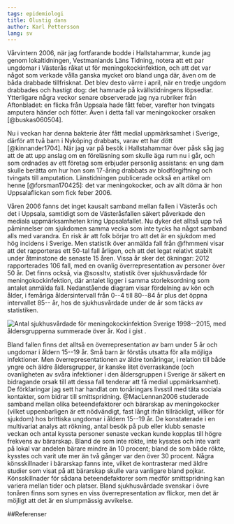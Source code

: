 ```yaml
---
tags: epidemiologi
title: Olustig dans 
author: Karl Pettersson
lang: sv
---
```


Vårvintern 2006, när jag fortfarande bodde i Hallstahammar, kunde jag genom
lokaltidningen, Vestmanlands Läns Tidning, notera att ett par ungdomar i
Västerås råkat ut för meningokockinfektion, och att det var något som verkade
vålla ganska mycket oro bland unga där, även om de båda drabbade tillfrisknat. Det
blev desto värre i april, när en tredje ungdom drabbades och hastigt dog: det
hamnade på kvällstidningens löpsedlar. Ytterligare några veckor senare
observerade jag nya rubriker från Aftonbladet: en flicka från Uppsala hade fått
feber, varefter hon tvingats amputera händer och fötter. Även i detta fall var
meningokocker orsaken [@buskas060504].

Nu i veckan har denna bakterie åter fått medial uppmärksamhet i Sverige, därför
att två barn i Nyköping drabbats, varav ett har dött [@kinnander1704]. När jag
var på besök i Hallstahammar över påsk såg jag att de att upp anslag om en
föreläsning som skulle äga rum nu i går, och som ordnades av ett företag som
erbjuder personlig assistans: en ung dam skulle berätta om hur hon som 17-åring
drabbats av blodförgiftning och tvingats till amputation. Länstidningen
publicerade också en artikel om henne [@forsman170425]: det var meningokocker,
och av allt döma är hon Uppsalaflickan som fick feber 2006.

Våren 2006 fanns det inget kausalt samband mellan fallen i Västerås och det i
Uppsala, samtidigt som de Västeråsfallen säkert påverkade den mediala
uppmärksamheten kring Uppsalafallet. Nu dyker det alltså upp två påminnelser om
sjukdomen samma vecka som inte tycks ha något samband alls med varandra. En
risk är att folk börjar tro att det är en sjukdom med hög incidens i Sverige.
Men statistik över anmälda fall från @fhmmeni visar att det rapporteras ett
50-tal fall årligen, och att det legat relativt stabilt under åtminstone de
senaste 15 åren. Vissa år sker det ökningar: 2012 rapporterades 106 fall, med
en ovanlig överrepresentation av personer över 50 år. Det finns också, via
@sossltv, statistik över sjukhusvårdade för meningokockinfektion, där antalet
ligger i samma storleksordning som antalet anmälda fall. Nedanstående diagram visar
fördelning av kön och ålder, i femåriga åldersintervall från 0--4 till 80--84
år plus det öppna intervallet 85-- år, hos de sjukhusvårdade under de år som täcks av
statistiken.

![Antal sjukhusvårdade för meningokockinfektion Sverige 1998--2015, med
åldersgrupperna summerade över år. Kod i 
[gist](https://gist.github.com/klpn/8f03c091aeda804c3a05924dbf02e3f6)
.](../images/Sv9815MeniSjukh.svg)

Bland fallen finns det alltså en överrepresentation av barn under 5 år och
ungdomar i åldern 15--19 år. Små barn är förstås utsatta för alla möjliga
infektioner. Men överrepresentationen av äldre tonåringar, i relation till både
yngre och äldre åldersgrupper, är kanske litet överraskande (och ovanligheten
av svåra infektioner i den åldersgruppen i Sverige är säkert en bidragande
orsak till att dessa fall tenderar att få medial uppmärksamhet). De
förklaringar jag sett har handlat om tonåringars livsstil med täta sociala
kontakter, som bidrar till smittspridning. @MacLennan2006 studerade samband
mellan olika beteendefaktorer och bärarskap av meningokocker (vilket
uppenbarligen är ett nödvändigt, fast långt ifrån tillräckligt, villkor för
sjukdom) hos brittiska ungdomar i åldern 15--19 år. De konstaterade i en
multivariat analys att rökning, antal besök på pub eller klubb senaste veckan
och antal kyssta personer senaste veckan kunde kopplas till högre frekvens av
bärarskap. Bland de som inte rökte, inte kysstes och inte varit på lokal var
andelen bärare mindre än 10 procent; bland de som både rökte, kysstes och varit
ute mer än två gånger var den över 30 procent. Några könsskillnader i bärarskap
fanns inte, vilket de kontrasterar med äldre studier som visat på att bärarskap
skulle vara vanligare bland pojkar. Könsskillnader för sådana beteendefaktorer
som medför smittspridning kan variera mellan tider och platser. Bland
sjukhusvårdade svenskar i övre tonåren finns som synes en viss
överrepresentation av flickor, men det är möjligt att det är en slumpmässig
avvikelse.

##Referenser
